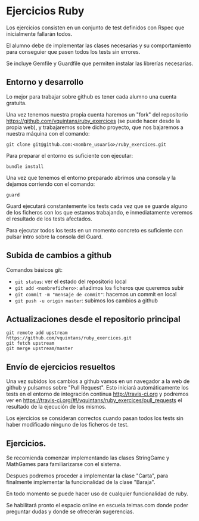 
# Ejercicios Ruby

Los ejercicios consisten en un conjunto de test definidos con Rspec que inicialmente fallarán todos.

El alumno debe de implementar las clases necesarias y su comportamiento para conseguier que pasen todos los tests sin errores.

Se incluye Gemfile y Guardfile que permiten instalar las librerías necesarias.



## Entorno y desarrollo

Lo mejor para trabajar sobre github es tener cada alumno una cuenta gratuita.

Una vez tenemos nuestra propia cuenta haremos un "fork" del repositorio https://github.com/vquintans/ruby_exercices (se puede hacer desde la propia web), y trabajaremos sobre dicho proyecto, que nos bajaremos a nuestra máquina con el comando:

    git clone git@github.com:<nombre_usuario>/ruby_exercices.git

Para preparar el entorno es suficiente con ejecutar:
   
    bundle install
    
Una vez que tenemos el entorno preparado abrimos una consola y la dejamos corriendo con el comando:
   
    guard
   
Guard ejecutará constantemente los tests cada vez que se guarde alguno de los ficheros con los que estamos trabajando, e inmediatamente veremos el resultado de los tests afectados.

Para ejecutar todos los tests en un momento concreto es suficiente con pulsar intro sobre la consola del Guard.


## Subida de cambios a github

Comandos básicos git:

   * `git status`: ver el estado del repositorio local
   * `git add <nombrefichero>`: añadimos los ficheros que queremos subir
   * `git commit -m "mensaje de commit"`: hacemos un commit en local
   * `git push -u origin master`: subimos los cambios a github


## Actualizaciones desde el repositorio principal

    git remote add upstream https://github.com/vquintans/ruby_exercices.git
    git fetch upstream
    git merge upstream/master

## Envío de ejercicios resueltos

Una vez subidos los cambios a github vamos en un navegador a la web de github y pulsamos sobre "Pull Request". Esto iniciará automáticamente los tests en el entorno de integración continua http://travis-ci.org y podremos ver en https://travis-ci.org/#!/vquintans/ruby_exercices/pull_requests el resultado de la ejecución de los mismos.

Los ejercicios se consideran correctos cuando pasan todos los tests sin haber modificado ninguno de los ficheros de test.

## Ejercicios. 

Se recomienda comenzar implementando las clases StringGame y MathGames para familiarizarse con el sistema.

Despues podremos proceder a implementar la clase "Carta", para finalmente implementar la funcionalidad de la clase "Baraja".

En todo momento se puede hacer uso de cualquier funcionalidad de ruby.

Se habilitará pronto el espacio online en escuela.teimas.com donde poder preguntar dudas y donde se ofrecerán sugerencias.


